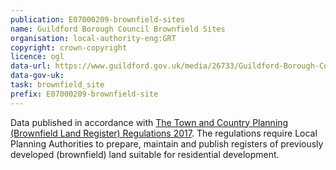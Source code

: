 ```yaml
---
publication: E07000209-brownfield-sites
name: Guildford Borough Council Brownfield Sites
organisation: local-authority-eng:GRT
copyright: crown-copyright
licence: ogl
data-url: https://www.guildford.gov.uk/media/26733/Guildford-Borough-Council-Brownfield-Land-Register-December-2017-csv-format-/CSV/guildford_brownfieldregister_2017_12_12_rev11
data-gov-uk: 
task: brownfield_site
prefix: E07000209-brownfield-site
---
```


Data published in accordance with [The Town and Country Planning (Brownfield Land Register) Regulations 2017](http://www.legislation.gov.uk/uksi/2017/403/contents/made).
The regulations require Local Planning Authorities to prepare, maintain and publish registers of previously developed (brownfield) land suitable for residential development.

